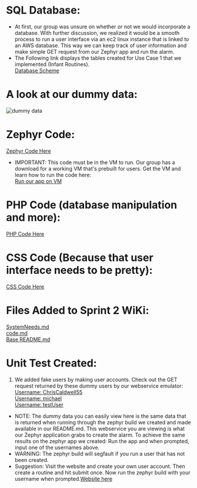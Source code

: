 # SQL Database:
- At first, our group was unsure on whether or not we would incorporate a database. With further discussion, we realized it would be a smooth process to run a user interface via an ec2 linux instance that is linked to an AWS database. This way we can keep track of user information and make simple GET request from our Zephyr app and run the alarm.  
- The Following link displays the tables created for Use Case 1 that we implemented (Infant Routines).  
[Database Scheme](https://github.com/segFaultCity/ZephyrGroup3/blob/master/markdownFiles/databaseScheme.md)

# A look at our dummy data:
![dummy data](https://github.com/segFaultCity/ZephyrGroup3/blob/master/images/dummyData.png)

# Zephyr Code:
[Zephyr Code Here](https://github.com/segFaultCity/ZephyrGroup3/tree/master/code/Zephyr-Group-3/Project)
- IMPORTANT: This code must be in the VM to run. Our group has a download for a working VM that's prebuilt for users. Get the VM and learn how to run the code here:    
[Run our app on VM](https://github.com/segFaultCity/ZephyrGroup3/blob/master/README.md)

# PHP Code (database manipulation and more):  
[PHP Code Here](https://github.com/segFaultCity/ZephyrGroup3/tree/master/code/php)

# CSS Code (Because that user interface needs to be pretty):  
[CSS Code Here](https://github.com/segFaultCity/ZephyrGroup3/tree/master/code/css)

# Files Added to Sprint 2 WiKi:  
[SystemNeeds.md](https://github.com/segFaultCity/ZephyrGroup3/blob/master/markdownFiles/SystemNeeds.md)  
[code.md](https://github.com/segFaultCity/ZephyrGroup3/blob/master/markdownFiles/code.md)  
[Base README.md](https://github.com/segFaultCity/ZephyrGroup3/blob/master/README.md)  

# Unit Test Created:
1. We added fake users by making user accounts. Check out the GET request returned by these dummy users by our webservice emulator:
[Username: ChrisCaldwell55](http://ec2-34-201-220-43.compute-1.amazonaws.com/remindOclock/webService.php?username=ChrisCaldwell55&reminder=infantRoutine)  
[Username: michael](http://ec2-34-201-220-43.compute-1.amazonaws.com/remindOclock/webService.php?username=michael&reminder=infantRoutine)  
[Username: testUser](http://ec2-34-201-220-43.compute-1.amazonaws.com/remindOclock/webService.php?username=testUser&reminder=infantRoutine)  

  - NOTE: The dummy data you can easily view here is the same data that is returned when running through the zephyr build we created and made available in our README.md. This webservice you are viewing is what our Zephyr application grabs to create the alarm. To achieve the same results on the zephyr app we created: Run the app and when prompted, input one of the usernames above. 
  - WARNING: The zephyr build will segfault if you run a user that has not been created.
  - Suggestion: Visit the website and create your own user account. Then create a routine and hit submit once. Now run the zephyr build with your username when prompted.[Website here](http://ec2-34-201-220-43.compute-1.amazonaws.com/remindOclock/) 
  
